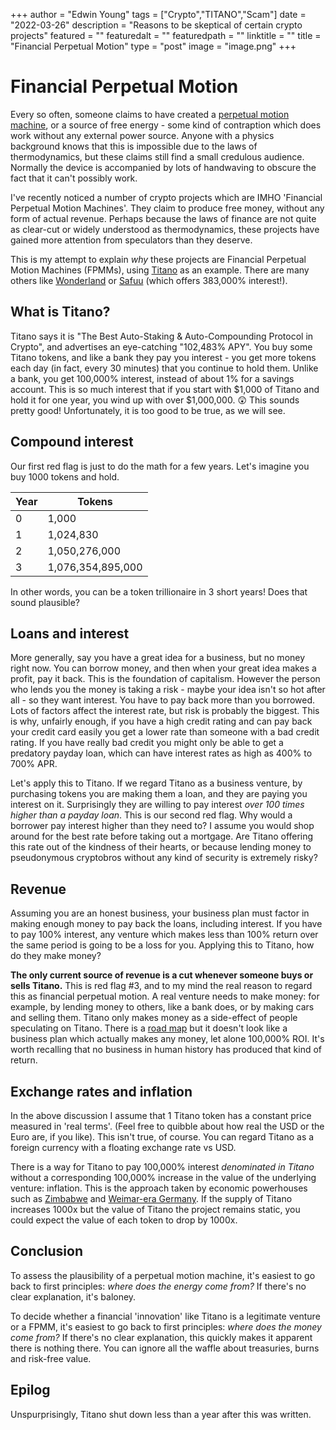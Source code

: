 +++
author = "Edwin Young"
tags = ["Crypto","TITANO","Scam"]
date = "2022-03-26"
description = "Reasons to be skeptical of certain crypto projects"
featured = ""
featuredalt = ""
featuredpath = ""
linktitle = ""
title = "Financial Perpetual Motion"
type = "post"
image = "image.png"
+++

# Financial Perpetual Motion

Every so often, someone claims to have created a [perpetual motion machine](https://newspunch.com/incredible-scientist-makes-free-energy-perpetual-motion-generator/), or a source of free energy - some kind of contraption which does work without any external power source. Anyone with a physics background knows that this is impossible due to the laws of thermodynamics, but these claims still find a small credulous audience. Normally the device is accompanied by lots of handwaving to obscure the fact that it can't possibly work.

I've recently noticed a number of crypto projects which are IMHO 'Financial Perpetual Motion Machines'. They claim to produce free money, without any form of actual revenue. Perhaps because the laws of finance are not quite as clear-cut or widely understood as thermodynamics, these projects have gained more attention from speculators than they deserve. 

This is my attempt to explain *why* these projects are Financial Perpetual Motion Machines (FPMMs), using [Titano](https://titano.finance/) as an example. There are many others like [Wonderland](https://www.coingecko.com/en/coins/wonderland) or [Safuu](https://safuu.com/) (which offers 383,000% interest!).

## What is Titano?

Titano says it is "The Best Auto-Staking & Auto-Compounding Protocol in Crypto", and advertises an eye-catching "102,483% APY". You buy some Titano tokens, and like a bank they pay you interest - you get more tokens each day (in fact, every 30 minutes) that you continue to hold them. Unlike a bank, you get 100,000% interest, instead of about 1% for a savings account. This is so much interest that if you start with $1,000 of Titano and hold it for one year, you wind up with over $1,000,000. 😲 This sounds pretty good! Unfortunately, it is too good to be true, as we will see.

## Compound interest

Our first red flag is just to do the math for a few years. Let's imagine you buy 1000 tokens and hold.

| Year | Tokens |
| -- | -- |
| 0 | 1,000 |
| 1 | 1,024,830 | 
| 2 | 1,050,276,000 |
| 3 | 1,076,354,895,000 |

In other words, you can be a token trillionaire in 3 short years! Does that sound plausible?

## Loans and interest

More generally, say you have a great idea for a business, but no money right now. You can borrow money, and then when your great idea makes a profit, pay it back. This is the foundation of capitalism. However the person who lends you the money is taking a risk - maybe your idea isn't so hot after all - so they want interest. You have to pay back more than you borrowed. Lots of factors affect the interest rate, but risk is probably the biggest. This is why, unfairly enough, if you have a high credit rating and can pay back your credit card easily you get a lower rate than someone with a bad credit rating. If you have really bad credit you might only be able to get a predatory payday loan, which can have interest rates as high as 400% to 700% APR. 

Let's apply this to Titano. If we regard Titano as a business venture, by purchasing tokens you are making them a loan, and they are paying you interest on it. Surprisingly they are willing to pay interest *over 100 times higher than a payday loan*. This is our second red flag. Why would a borrower pay interest higher than they need to? I assume you would shop around for the best rate before taking out a mortgage. Are Titano offering this rate out of the kindness of their hearts, or because lending money to pseudonymous cryptobros without any kind of security is extremely risky? 

## Revenue

Assuming you are an honest business, your business plan must factor in making enough money to pay back the loans, including interest. If you have to pay 100% interest, any venture which makes less than 100% return over the same period is going to be a loss for you. Applying this to Titano, how do they make money?

**The only current source of revenue is a cut whenever someone buys or sells Titano.** This is red flag #3, and to my mind the real reason to regard this as financial perpetual motion. A real venture needs to make money: for example, by lending money to others, like a bank does, or by making cars and selling them. Titano only makes money as a side-effect of people speculating on Titano. There is a [road map](https://docs.titano.finance/roadmap) but it doesn't look like a business plan which actually makes any money, let alone 100,000% ROI. It's worth recalling that no business in human history has produced that kind of return.

## Exchange rates and inflation

In the above discussion I assume that 1 Titano token has a constant price measured in 'real terms'. (Feel free to quibble about how real the USD or the Euro are, if you like). This isn't true, of course. You can regard Titano as a foreign currency with a floating exchange rate vs USD.  

There is a way for Titano to pay 100,000% interest *denominated in Titano* without a corresponding 100,000% increase in the value of the underlying venture: inflation. This is the approach taken by economic powerhouses such as [Zimbabwe](https://en.wikipedia.org/wiki/Hyperinflation_in_Zimbabwe) and [Weimar-era Germany](https://en.wikipedia.org/wiki/Hyperinflation_in_the_Weimar_Republic). If the supply of Titano increases 1000x but the value of Titano the project remains static, you could expect the value of each token to drop by 1000x. 

## Conclusion

To assess the plausibility of a perpetual motion machine, it's easiest to go back to first principles: *where does the energy come from?*  If there's no clear explanation, it's baloney.

To decide whether a financial 'innovation' like Titano is a legitimate venture or a FPMM, it's easiest to go back to first principles: *where does the money come from?* If there's no clear explanation, this quickly makes it apparent there is nothing there. You can ignore all the waffle about treasuries, burns and risk-free value. 

## Epilog

Unspurprisingly, Titano shut down less than a year after this was written.


